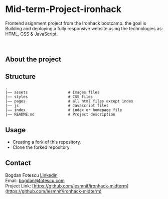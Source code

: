 <div id="top"></div>

# Mid-term-Project-ironhack
 Frontend asignment project from the Ironhack bootcamp.
 the goal is Building and deploying a fully responsive website using the technologies as: HTML, CSS &amp; JavaScript.

</br>

## 

## About the project 

## Structure
````
.
|–– assets                  # Images files
|–– styles                  # CSS files
|–– pages                   # all html files except index
|–– js                      # Javascript files
|–– index                   # index or homepage file
|–– README.md               # Project description
````
<!-- USAGE -->
## Usage

- Creating a fork of this repository.
- Clone the forked repository

## Contact
Bogdan Fotescu [Linkedin](https://www.linkedin.com/in/bogdan-fotescu/)  
Email: bogdan@fotescu.com 
</br>
Project Link: [https://github.com/lesmnif/ironhack-midterm](https://github.com/lesmnif/ironhack-midterm)

